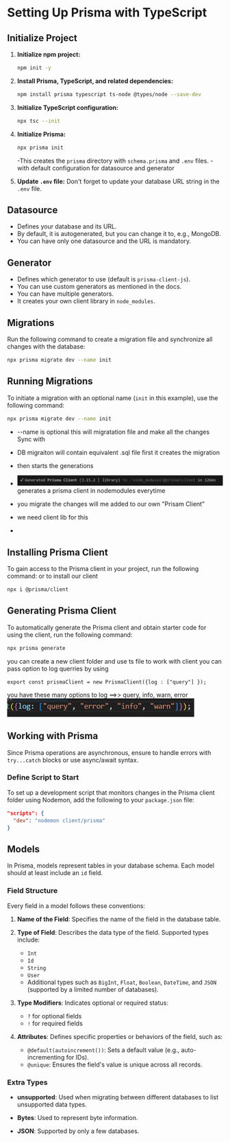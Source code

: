 


# Setting Up Prisma with TypeScript

## Initialize Project

1. **Initialize npm project:**
    ```bash
    npm init -y
    ```

2. **Install Prisma, TypeScript, and related dependencies:**
    ```bash
    npm install prisma typescript ts-node @types/node --save-dev
    ```

3. **Initialize TypeScript configuration:**
    ```bash
    npx tsc --init
    ```

4. **Initialize Prisma:**
    ```bash
    npx prisma init
    ```
    -This creates the `prisma` directory with `schema.prisma` and `.env` files.
    -with default configuration for datasource and generator

5. **Update `.env` file:**
    Don't forget to update your database URL string in the `.env` file.

## Datasource

- Defines your database and its URL.
- By default, it is autogenerated, but you can change it to, e.g., MongoDB.
- You can have only one datasource and the URL is mandatory.

## Generator

- Defines which generator to use (default is `prisma-client-js`).
- You can use custom generators as mentioned in the docs.
- You can have multiple generators.
- It creates your own client library in `node_modules`.

## Migrations

Run the following command to create a migration file and synchronize all changes with the database:
```bash
npx prisma migrate dev --name init
```


## Running Migrations

To initiate a migration with an optional name (`init` in this example), use the following command:

```bash
npx prisma migrate dev --name init
```

- --name is optional this will migratation file and make all the changes Sync with
- DB migraiton will contain equivalent .sql file first it creates the migration
- then starts the generations

- ![Prisma client](image.png) generates a prisma client in nodemodules everytime
- you migrate the changes will me added to our own "Prisam Client"

- we need client lib for this
- 

## Installing Prisma Client

To gain access to the Prisma client in your project, run the following command: or to install our client

```bash
npx i @prisma/client
```


## Generating Prisma Client

To automatically generate the Prisma client and obtain starter code for using the client, run the following command:

```bash
npx prisma generate
```

you can create a new client folder and use ts file to work with client you can
pass option to log querries by using

```nodejs
export const prismaClient = new PrismaClient({log : ["query"] });
```

you have these many options to log ==>> query, info, warn, error
![prima client logging options](image-1.png)


## Working with Prisma

Since Prisma operations are asynchronous, ensure to handle errors with `try...catch` blocks or use async/await syntax.

### Define Script to Start

To set up a development script that monitors changes in the Prisma client folder using Nodemon, add the following to your `package.json` file:

```json
"scripts": {
  "dev": "nodemon client/prisma"
}
```

## Models

In Prisma, models represent tables in your database schema. Each model should at least include an `id` field.

### Field Structure

Every field in a model follows these conventions:

1. **Name of the Field**: Specifies the name of the field in the database table.
   
2. **Type of Field**: Describes the data type of the field. Supported types include:
   - `Int`
   - `Id`
   - `String`
   - `User`
   - Additional types such as `BigInt`, `Float`, `Boolean`, `DateTime`, and `JSON` (supported by a limited number of databases).

3. **Type Modifiers**: Indicates optional or required status:
   - `?` for optional fields
   - `!` for required fields

4. **Attributes**: Defines specific properties or behaviors of the field, such as:
   - `@default(autoincrement())`: Sets a default value (e.g., auto-incrementing for IDs).
   - `@unique`: Ensures the field's value is unique across all records.

### Extra Types

- **unsupported**: Used when migrating between different databases to list unsupported data types.
  
- **Bytes**: Used to represent byte information.
  
- **JSON**: Supported by only a few databases.
